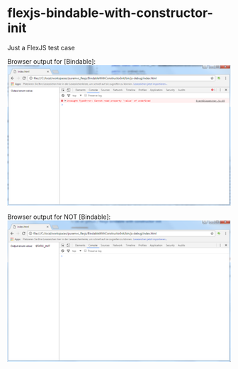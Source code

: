 # flexjs-bindable-with-constructor-init
Just a FlexJS test case

Browser output for [Bindable]:
![Alt text](screenshot_bindable.PNG?raw=true "Browser output for [Bindable]")

Browser output for NOT [Bindable]:
![Alt text](screenshot_not_bindable.PNG?raw=true "Browser output for NOT [Bindable]")

